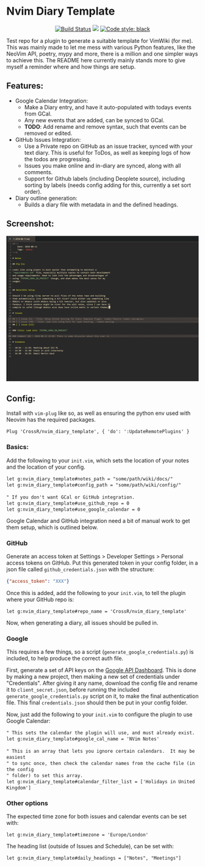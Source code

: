 # Nvim Diary Template

<p align="center">
<a href="https://travis-ci.org/CrossR/nvim_diary_template"><img alt="Build Status" src="https://travis-ci.org/CrossR/nvim_diary_template.svg?branch=master"></a>
<a href="https://codecov.io/gh/CrossR/nvim_diary_template"><img src="https://codecov.io/gh/CrossR/nvim_diary_template/branch/master/graph/badge.svg"/></a>
<a href="https://github.com/ambv/black"><img alt="Code style: black" src="https://img.shields.io/badge/code%20style-black-000000.svg"></a>
</p>

Test repo for a plugin to generate a suitable template for VimWiki (for me).
This was mainly made to let me mess with various Python features, like the
NeoVim API, poetry, mypy and more, there is a million and one simpler ways to
achieve this. The README here currently mainly stands more to give myself a
reminder where and how things are setup.

## Features:
- Google Calendar Integration:
    - Make a Diary entry, and have it auto-populated with todays events
      from GCal.
    - Any new events that are added, can be synced to GCal.
    - **TODO**: Add rename and remove syntax, such that events can be removed
      or edited.
- GitHub Issues Integration:
    - Use a Private repo on GitHub as an issue tracker, synced with your text
      diary. This is useful for ToDos, as well as keeping logs of how the todos
      are progressing.
    - Issues you make online and in-diary are synced, along with all
      comments.
    - Support for Github labels (including Deoplete source), including sorting
      by labels (needs config adding for this, currently a set sort order).
- Diary outline generation:
    - Builds a diary file with metadata in and the defined headings.

## Screenshot:

![The basic setup with GitHub and GCal integration](./docs/screenshot.PNG)

## Config:

Install with `vim-plug` like so, as well as ensuring the python env used with
Neovim has the required packages.

```viml
Plug 'CrossR/nvim_diary_template', { 'do': ':UpdateRemotePlugins' }
```

### Basics:

Add the following to  your `init.vim`, which sets the location of your
notes and the location of your config.

```viml
let g:nvim_diary_template#notes_path = "some/path/wiki/docs/"
let g:nvim_diary_template#config_path = "some/path/wiki/config/"

" If you don't want GCal or GitHub integration.
let g:nvim_diary_template#use_github_repo = 0
let g:nvim_diary_template#use_google_calendar = 0
```

Google Calendar and GitHub integration need a bit of manual work to get them
setup, which is outlined below.

### GitHub

Generate an access token at Settings > Developer Settings > Personal access
tokens on GitHub. Put this generated token in your config folder, in a json file
called `github_credentials.json` with the structure:

```json
{"access_token": "XXX"}
```

Once this is added, add the following to your `init.vim`, to tell the plugin
where your GitHub repo is:

```viml
let g:nvim_diary_template#repo_name = 'CrossR/nvim_diary_template'
```

Now, when generating a diary, all issues should be pulled in.

### Google

This requires a few things, so a script (`generate_google_credentials.py`)
is included, to help produce the correct auth file.

First, generate a set of API keys on the [Google API
Dashboard](https://console.developers.google.com).
This is done by making a new project, then making a new set of credentials under
"Credentials". After giving it any name, download the config file and rename it
to `client_secret.json`, before running the included
`generate_google_credentials.py` script on it, to make the final authentication
file. This final `credentials.json` should then be put in your config folder.

Now, just add the following to your `init.vim` to configure the plugin to use
Google Calendar:

```viml
" This sets the calendar the plugin will use, and must already exist.
let g:nvim_diary_template#google_cal_name = 'NVim Notes'

" This is an array that lets you ignore certain calendars.  It may be easiest
" to sync once, then check the calendar names from the cache file (in the config
" folder) to set this array.
let g:nvim_diary_template#calendar_filter_list = ['Holidays in United Kingdom']
```

### Other options

The expected time zone for both issues and calendar events can be set with:

```viml
let g:nvim_diary_template#timezone = 'Europe/London'
```

The heading list (outside of Issues and Schedule), can be set with:

```viml
let g:nvim_diary_template#daily_headings = ["Notes", "Meetings"]
```
